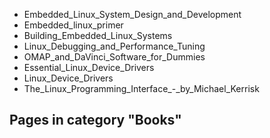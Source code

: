 * Embedded_Linux_System_Design_and_Development
* Embedded_linux_primer
* Building_Embedded_Linux_Systems
* Linux_Debugging_and_Performance_Tuning
* OMAP_and_DaVinci_Software_for_Dummies
* Essential_Linux_Device_Drivers
* Linux_Device_Drivers
* The_Linux_Programming_Interface_-_by_Michael_Kerrisk
## Pages in category "Books"
